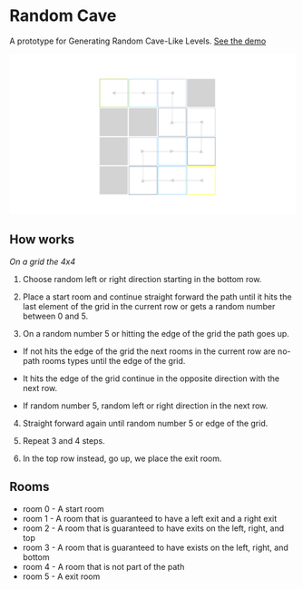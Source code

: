 # Random Cave

A prototype for Generating Random Cave-Like Levels. [See the demo](https://aitorfernandez.github.io/random-cave/)

<p align="center">
  <img src="random-cave.png" alt="random-cave"/>
</p>

## How works

_On a grid the 4x4_

1. Choose random left or right direction starting in the bottom row.

2. Place a start room and continue straight forward the path until it hits the last element of the grid in the current row or gets a random number between 0 and 5.

3. On a random number 5 or hitting the edge of the grid the path goes up.
  - If not hits the edge of the grid the next rooms in the current row are no-path rooms types until the edge of the grid.

  - It hits the edge of the grid continue in the opposite direction with the next row.

  - If random number 5, random left or right direction in the next row.

4. Straight forward again until random number 5 or edge of the grid.

5. Repeat 3 and 4 steps.

6. In the top row instead, go up, we place the exit room.

## Rooms

* room 0 - A start room
* room 1 - A room that is guaranteed to have a left exit and a right exit
* room 2 - A room that is guaranteed to have exits on the left, right, and top
* room 3 - A room that is guaranteed to have exists on the left, right, and bottom
* room 4 - A room that is not part of the path
* room 5 - A exit room
